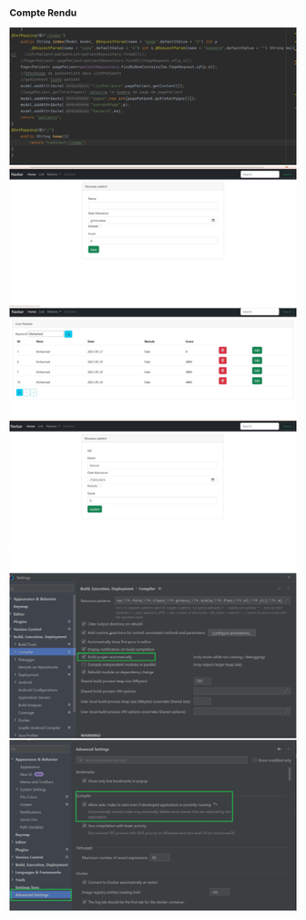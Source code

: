 <h3>Compte Rendu</h3>
<img src="captures/cap.JPG">
<img src="captures/AjouterProduit.JPG">
<img src="captures/chercherproduit.JPG">
<img src="captures/modifierProduit.JPG">
<img src="captures/DevTools1.png">
<img src="captures/Devtools2.png">
